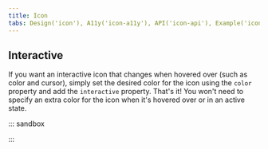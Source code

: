 ```yaml
---
title: Icon
tabs: Design('icon'), A11y('icon-a11y'), API('icon-api'), Example('icon-code'), Changelog('icon-changelog')
---
```


## Interactive

If you want an interactive icon that changes when hovered over (such as color and cursor), simply set the desired color for the icon using the `color` property and add the `interactive` property. That's it! You won't need to specify an extra color for the icon when it's hovered over or in an active state.

::: sandbox

<script lang="tsx">
  export Demo from './examples/interactive.tsx';
</script>

:::
